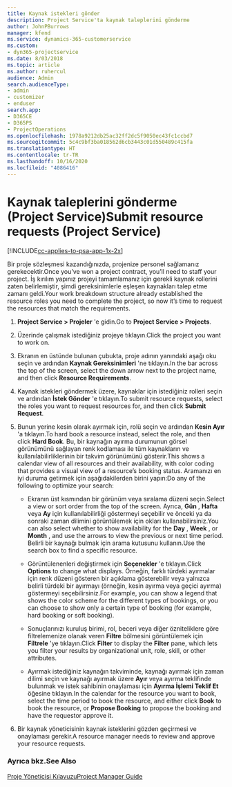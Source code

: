```yaml
---
title: Kaynak istekleri gönder
description: Project Service'ta kaynak taleplerini gönderme
author: JohnPBurrows
manager: kfend
ms.service: dynamics-365-customerservice
ms.custom:
- dyn365-projectservice
ms.date: 8/03/2018
ms.topic: article
ms.author: ruhercul
audience: Admin
search.audienceType:
- admin
- customizer
- enduser
search.app:
- D365CE
- D365PS
- ProjectOperations
ms.openlocfilehash: 1978a9212db25ac32ff2dc5f9050ec43fc1ccbd7
ms.sourcegitcommit: 5c4c9bf3ba018562d6cb3443c01d550489c415fa
ms.translationtype: HT
ms.contentlocale: tr-TR
ms.lasthandoff: 10/16/2020
ms.locfileid: "4086416"
---
```

# <a name="submit-resource-requests-project-service"></a><span data-ttu-id="b1380-103">Kaynak taleplerini gönderme (Project Service)</span><span class="sxs-lookup"><span data-stu-id="b1380-103">Submit resource requests (Project Service)</span></span>

[!INCLUDE[cc-applies-to-psa-app-1x-2x](../includes/cc-applies-to-psa-app-1x-2x.md)]

<span data-ttu-id="b1380-104">Bir proje sözleşmesi kazandığınızda, projenize personel sağlamanız gerekecektir.</span><span class="sxs-lookup"><span data-stu-id="b1380-104">Once you’ve won a project contract, you’ll need to staff your project.</span></span> <span data-ttu-id="b1380-105">İş kırılım yapınız projeyi tamamlamanız için gerekli kaynak rollerini zaten belirlemiştir, şimdi gereksinimlerle eşleşen kaynakları talep etme zamanı geldi.</span><span class="sxs-lookup"><span data-stu-id="b1380-105">Your work breakdown structure already established the resource roles you need to complete the project, so now it’s time to request the resources that match the requirements.</span></span>  
  
1.  <span data-ttu-id="b1380-106">**Project Service > Projeler** 'e gidin.</span><span class="sxs-lookup"><span data-stu-id="b1380-106">Go to **Project Service > Projects**.</span></span>  
  
2.  <span data-ttu-id="b1380-107">Üzerinde çalışmak istediğiniz projeye tıklayın.</span><span class="sxs-lookup"><span data-stu-id="b1380-107">Click the project you want to work on.</span></span>  
  
3.  <span data-ttu-id="b1380-108">Ekranın en üstünde bulunan çubukta, proje adının yanındaki aşağı oku seçin ve ardından **Kaynak Gereksinimleri** 'ne tıklayın.</span><span class="sxs-lookup"><span data-stu-id="b1380-108">In the bar across the top of the screen, select the down arrow next to the project name, and then click **Resource Requirements**.</span></span>  
  
4.  <span data-ttu-id="b1380-109">Kaynak istekleri göndermek üzere, kaynaklar için istediğiniz rolleri seçin ve ardından **İstek Gönder** 'e tıklayın.</span><span class="sxs-lookup"><span data-stu-id="b1380-109">To submit resource requests, select the roles you want to request resources for, and then click **Submit Request**.</span></span>  
  
5.  <span data-ttu-id="b1380-110">Bunun yerine kesin olarak ayırmak için, rolü seçin ve ardından **Kesin Ayır** 'a tıklayın.</span><span class="sxs-lookup"><span data-stu-id="b1380-110">To hard book a resource instead, select the role, and then click **Hard Book**.</span></span> <span data-ttu-id="b1380-111">Bu, bir kaynağın ayırma durumunun görsel görünümünü sağlayan renk kodlaması ile tüm kaynakların ve kullanılabilirliklerinin bir takvim görünümünü gösterir.</span><span class="sxs-lookup"><span data-stu-id="b1380-111">This shows a calendar view of all resources and their availability, with color coding that provides a visual view of a resource’s booking status.</span></span> <span data-ttu-id="b1380-112">Aramanızı en iyi duruma getirmek için aşağıdakilerden birini yapın:</span><span class="sxs-lookup"><span data-stu-id="b1380-112">Do any of the following to optimize your search:</span></span>  
  
    -   <span data-ttu-id="b1380-113">Ekranın üst kısmından bir görünüm veya sıralama düzeni seçin.</span><span class="sxs-lookup"><span data-stu-id="b1380-113">Select a view or sort order from the top of the screen.</span></span> <span data-ttu-id="b1380-114">Ayrıca, **Gün** , **Hafta** veya **Ay** için kullanılabilirliği göstermeyi seçebilir ve önceki ya da sonraki zaman dilimini görüntülemek için okları kullanabilirsiniz.</span><span class="sxs-lookup"><span data-stu-id="b1380-114">You can also select whether to show availability for the **Day** , **Week** , or **Month** , and use the arrows to view the previous or next time period.</span></span> <span data-ttu-id="b1380-115">Belirli bir kaynağı bulmak için arama kutusunu kullanın.</span><span class="sxs-lookup"><span data-stu-id="b1380-115">Use the search box to find a specific resource.</span></span>  
  
    -   <span data-ttu-id="b1380-116">Görüntülenenleri değiştirmek için **Seçenekler** 'e tıklayın.</span><span class="sxs-lookup"><span data-stu-id="b1380-116">Click **Options** to change what displays.</span></span> <span data-ttu-id="b1380-117">Örneğin, farklı türdeki ayırmalar için renk düzeni gösteren bir açıklama gösterebilir veya yalnızca belirli türdeki bir ayırmayı (örneğin, kesin ayırma veya geçici ayırma) göstermeyi seçebilirsiniz.</span><span class="sxs-lookup"><span data-stu-id="b1380-117">For example, you can show a legend that shows the color scheme for the different types of bookings, or you can choose to show only a certain type of booking (for example, hard booking or soft booking).</span></span>  
  
    -   <span data-ttu-id="b1380-118">Sonuçlarınızı kuruluş birimi, rol, beceri veya diğer özniteliklere göre filtrelemenize olanak veren **Filtre** bölmesini görüntülemek için **Filtrele** 'ye tıklayın.</span><span class="sxs-lookup"><span data-stu-id="b1380-118">Click **Filter** to display the **Filter** pane, which lets you filter your results by organizational unit, role, skill, or other attributes.</span></span>  
  
    -   <span data-ttu-id="b1380-119">Ayırmak istediğiniz kaynağın takviminde, kaynağı ayırmak için zaman dilimi seçin ve kaynağı ayırmak üzere **Ayır** veya ayırma teklifinde bulunmak ve istek sahibinin onaylaması için **Ayırma İşlemi Teklif Et** öğesine tıklayın.</span><span class="sxs-lookup"><span data-stu-id="b1380-119">In the calendar for the resource you want to book, select the time period to book the resource, and either click **Book** to book the resource, or **Propose Booking** to propose the booking and have the requestor approve it.</span></span>  
  
6.  <span data-ttu-id="b1380-120">Bir kaynak yöneticisinin kaynak isteklerini gözden geçirmesi ve onaylaması gerekir.</span><span class="sxs-lookup"><span data-stu-id="b1380-120">A resource manager needs to review and approve your resource requests.</span></span>  
  
### <a name="see-also"></a><span data-ttu-id="b1380-121">Ayrıca bkz.</span><span class="sxs-lookup"><span data-stu-id="b1380-121">See Also</span></span>  
 [<span data-ttu-id="b1380-122">Proje Yöneticisi Kılavuzu</span><span class="sxs-lookup"><span data-stu-id="b1380-122">Project Manager Guide</span></span>](../psa/project-manager-guide.md)
